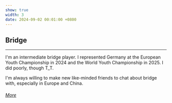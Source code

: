 ```yaml
---
show: true
width: 3
date: 2024-09-02 00:01:00 +0800
---
```

<div class="p-4">
    <h2>Bridge</h2>
  <hr/>
    <p>
      I'm an intermediate bridge player. I represented Germany at the European Youth Championship in 2024 and the World Youth Championship in 2025. I did poorly, though T_T.
    </p>
    <p>
      I'm always willing to make new like-minded friends to chat about bridge with, especially in Europe and China.
    </p>
    <h6 class="d-block p-3 mt-0 text-right">
        <a href="bridge.html">More <i class="fas fa-angle-double-right"></i></a>
    </h6>
    
  </div>
